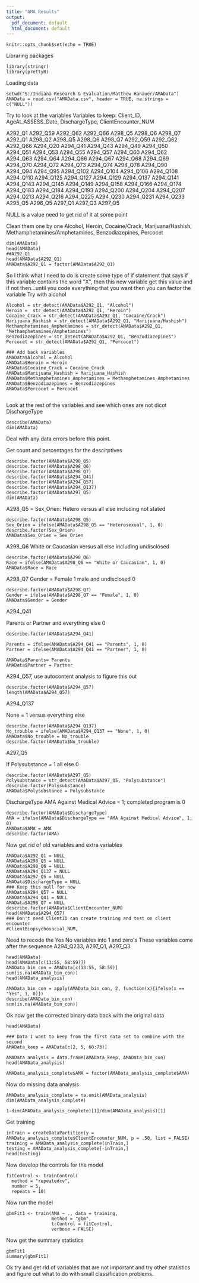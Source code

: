 ```yaml
---
title: "AMA Results"
output:
  pdf_document: default
  html_document: default
---
```


```{r setup, include=FALSE}
knitr::opts_chunk$set(echo = TRUE)
```
Libraring packages
```{r}
library(stringr)
library(prettyR)
```
Loading data
```{r}
setwd("S:/Indiana Research & Evaluation/Matthew Hanauer/AMAData")
AMAData = read.csv("AMAData.csv", header = TRUE, na.strings = c("NULL"))

```
Try to look at the variables
Variables to keep:
Client_ID, AgeAt_ASSESS_Date, DischargeType, ClientEncounter_NUM

A292_Q1	A292_Q59	A292_Q62	A292_Q66	A298_Q5	A298_Q6	A298_Q7	A292_Q1	A298_Q2	A298_Q5	A298_Q6	A298_Q7	A292_Q59	A292_Q62	A292_Q66	A294_Q20	A294_Q41	A294_Q43	A294_Q49	A294_Q50	A294_Q51	A294_Q53	A294_Q55	A294_Q57	A294_Q60	A294_Q62	A294_Q63	A294_Q64	A294_Q66	A294_Q67	A294_Q68	A294_Q69	A294_Q70	A294_Q72	A294_Q73	A294_Q74	A294_Q78	A294_Q90	A294_Q94	A294_Q95	A294_Q102	A294_Q104	A294_Q106	A294_Q108	A294_Q110	A294_Q125	A294_Q127	A294_Q129	A294_Q137	A294_Q141	A294_Q143	A294_Q145	A294_Q149	A294_Q158	A294_Q166	A294_Q174	A294_Q183	A294_Q184	A294_Q193	A294_Q200	A294_Q204	A294_Q207	A294_Q213	A294_Q216	A294_Q225	A294_Q230	A294_Q231	A294_Q233	A295_Q5	A296_Q5	A297_Q1	A297_Q3	A297_Q5

NULL is a value need to get rid of it at some point

Clean them one by one
Alcohol, Heroin, Cocaine/Crack, Marijuana/Hashish, Methamphetamines/Amphetamines, Benzodiazepines, Percocet
```{r}
dim(AMAData)
head(AMAData)
##A292_Q1
head(AMAData$A292_Q1)
AMAData$A292_Q1 = factor(AMAData$A292_Q1)
```
So I think what I need to do is create some type of if statement that says if this variable contains the word "X", then this new variable get this value and if not then...until you code everything that you want then you can factor the variable 
Try with alcohol
```{r}
Alcohol = str_detect(AMAData$A292_Q1, "Alcohol")
Heroin =  str_detect(AMAData$A292_Q1, "Heroin")
Cocaine_Crack = str_detect(AMAData$A292_Q1, "Cocaine/Crack")
Marijuana_Hashish = str_detect(AMAData$A292_Q1, "Marijuana/Hashish")
Methamphetamines_Amphetamines = str_detect(AMAData$A292_Q1, "Methamphetamines/Amphetamines")
Benzodiazepines = str_detect(AMAData$A292_Q1, "Benzodiazepines")
Percocet = str_detect(AMAData$A292_Q1, "Percocet")

### Add back variables
AMAData$Alcohol = Alcohol
AMAData$Heroin = Heroin
AMAData$Cocaine_Crack = Cocaine_Crack
AMAData$Marijuana_Hashish = Marijuana_Hashish
AMAData$Methamphetamines_Amphetamines = Methamphetamines_Amphetamines
AMAData$Benzodiazepines = Benzodiazepines
AMAData$Percocet = Percocet


```
Look at the rest of the variables and see which ones are not dicot
DischargeType

```{r}
describe(AMAData)
dim(AMAData)
```
Deal with any data errors before this point. 


Get count and percentages for the descirptives 
```{r}
describe.factor(AMAData$A298_Q5)
describe.factor(AMAData$A298_Q6)
describe.factor(AMAData$A298_Q7)
describe.factor(AMAData$A294_Q41)
describe.factor(AMAData$A294_Q57)
describe.factor(AMAData$A294_Q137)
describe.factor(AMAData$A297_Q5)
dim(AMAData)
```



A298_Q5 = Sex_Orien: Hetero versus all else including not stated
```{r}
describe.factor(AMAData$A298_Q5)
Sex_Orien = ifelse(AMAData$A298_Q5 == "Heterosexual", 1, 0)
describe.factor(Sex_Orien)
AMAData$Sex_Orien = Sex_Orien
```
A298_Q6
White or Caucasian versus all else including undisclosed
```{r}
describe.factor(AMAData$A298_Q6)
Race = ifelse(AMAData$A298_Q6 == "White or Caucasian", 1, 0)
AMAData$Race = Race
```
A298_Q7
Gender = Female 1 male and undisclosed 0
```{r}
describe.factor(AMAData$A298_Q7)
Gender = ifelse(AMAData$A298_Q7 == "Female", 1, 0)
AMAData$Gender = Gender

```
A294_Q41

Parents or Partner and everything else 0

```{r}
describe.factor(AMAData$A294_Q41)

Parents = ifelse(AMAData$A294_Q41 == "Parents", 1, 0)
Partner = ifelse(AMAData$A294_Q41 == "Partner", 1, 0)

AMAData$Parents= Parents
AMAData$Partner = Partner
```
A294_Q57, use autocontent analysis to figure this out
```{r}
describe.factor(AMAData$A294_Q57)
length(AMAData$A294_Q57)
```
A294_Q137

None = 1 versus everything else 
```{r}
describe.factor(AMAData$A294_Q137)
No_trouble = ifelse(AMAData$A294_Q137 == "None", 1, 0)
AMAData$No_trouble = No_trouble
describe.factor(AMAData$No_trouble)
```
A297_Q5

If Polysubstance = 1 all else 0
```{r}
describe.factor(AMAData$A297_Q5)
Polysubstance = str_detect(AMAData$A297_Q5, "Polysubstance")
describe.factor(Polysubstance)
AMAData$Polysubstance = Polysubstance
```
DischargeType
AMA Against Medical Advice = 1; completed program is 0
```{r}
describe.factor(AMAData$DischargeType)
AMA = ifelse(AMAData$DischargeType == "AMA Against Medical Advice", 1, 0)
AMAData$AMA = AMA
describe.factor(AMA)
```


Now get rid of old variables and extra variables
```{r}
AMAData$A292_Q1 = NULL 
AMAData$A298_Q5 = NULL
AMAData$A298_Q6 = NULL
AMAData$A294_Q137 = NULL
AMAData$A297_Q5 = NULL
AMAData$DischargeType = NULL
### Keep this null for now
AMAData$A294_Q57 = NULL
AMAData$A294_Q41 = NULL
AMAData$A298_Q7 = NULL
describe.factor(AMAData$ClientEncounter_NUM)
head(AMAData$A294_Q57)
### Don't need ClientID can create training and test on client encounter
#ClientBiopsychosocial_NUM, 
```
Need to recode the Yes No variables into 1 and zero's
These variables come after the sequence
A294_Q233, A297_Q1, A297_Q3

```{r}
head(AMAData)
head(AMAData[c(13:55, 58:59)])
AMAData_bin_con = AMAData[c(13:55, 58:59)]
sum(is.na(AMAData_bin_con))
head(AMAData_analysis)

AMAData_bin_con = apply(AMAData_bin_con, 2, function(x){ifelse(x == "Yes", 1, 0)})
describe(AMAData_bin_con)
sum(is.na(AMAData_bin_con))
```
Ok now get the corrected binary data back with the original data
```{r}
head(AMAData)

### Data I want to keep from the first data set to combine with the second
AMAData_keep = AMAData[c(2, 5, 60:73)]

AMAData_analysis = data.frame(AMAData_keep, AMAData_bin_con)
head(AMAData_analysis)

AMAData_analysis_complete$AMA = factor(AMAData_analysis_complete$AMA)
```
Now do missing data analysis
```{r}
AMAData_analysis_complete = na.omit(AMAData_analysis)
dim(AMAData_analysis_complete)

1-dim(AMAData_analysis_complete)[1]/dim(AMAData_analysis)[1]
```
Get training
```{r}
inTrain = createDataPartition(y = AMAData_analysis_complete$ClientEncounter_NUM, p = .50, list = FALSE)
training = AMAData_analysis_complete[inTrain,]
testing = AMAData_analysis_complete[-inTrain,] 
head(testing)
```
Now develop the controls for the model
```{r}
fitControl <- trainControl(
  method = "repeatedcv",
  number = 5,
  repeats = 10)
```
Now run the model
```{r}
gbmFit1 <- train(AMA ~ ., data = training, 
                 method = "gbm", 
                 trControl = fitControl,
                 verbose = FALSE)
```
Now get the summary statistics
```{r}
gbmFit1
summary(gbmFit1)
```
Ok try and get rid of variables that are not important and try other statistics and figure out what to do with small classification problems.












